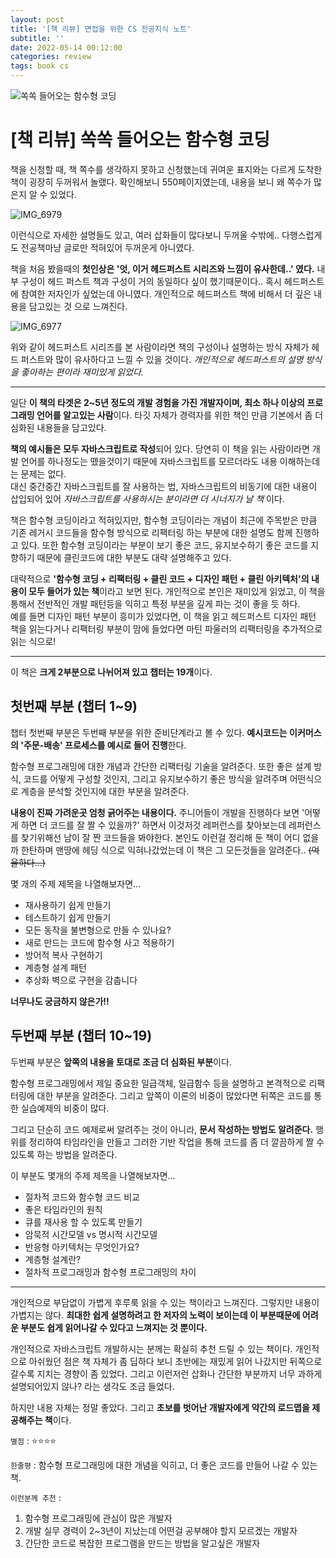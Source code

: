 ```yaml
---
layout: post
title: '[책 리뷰] 면접을 위한 CS 전공지식 노트'
subtitle: ''
date: 2022-05-14 00:12:00
categories: review
tags: book cs
---
```


![쏙쏙 들어오는 함수형 코딩](https://img1.daumcdn.net/thumb/R800x0/?scode=mtistory2&fname=https%3A%2F%2Fblog.kakaocdn.net%2Fdn%2Fcawdhc%2Fbtrz8ulSM1C%2FmJ5LPTZmcXWhT7kpwrA6Y0%2Fimg.png)

# [책 리뷰] 쏙쏙 들어오는 함수형 코딩

책을 신청할 때, 책 쪽수를 생각하지 못하고 신청했는데 귀여운 표지와는 다르게 도착한 책이 굉장히 두꺼워서 놀랬다. 확인해보니 550페이지였는데, 내용을 보니 왜 쪽수가 많은지 알 수 있었다.

![IMG_6979](https://tva1.sinaimg.cn/large/e6c9d24egy1h1tdojs7cej20u0140wln.jpg)

이런식으로 자세한 설명들도 있고, 여러 삽화들이 많다보니 두꺼울 수밖에.. 다행스럽게도 전공책마냥 글로만 적혀있어 두꺼운게 아니였다.

책을 처음 봤을때의 **첫인상은 '엇, 이거 헤드퍼스트 시리즈와 느낌이 유사한데..' 였다.** 내부 구성이 헤드 퍼스트 책과 구성이 거의 동일하다 싶이 했기때문이다.. 혹시 헤드퍼스트에 참여한 저자인가 싶었는데 아니였다. 개인적으로 헤드퍼스트 책에 비해서 더 깊은 내용을 담고있는 것 으로 느껴진다.

![IMG_6977](https://tva1.sinaimg.cn/large/e6c9d24egy1h1tdpi8ktcj20u0140gsm.jpg)

위와 같이 헤드퍼스트 시리즈를 본 사람이라면 책의 구성이나 설명하는 방식 자체가 헤드 퍼스트와 많이 유사하다고 느낄 수 있을 것이다. _개인적으로 헤드퍼스트의 설명 방식을 좋아하는 편이라 재미있게 읽었다._

---

일단 **이 책의 타겟은 2~5년 정도의 개발 경험을 가진 개발자이며, 최소 하나 이상의 프로그래밍 언어를 알고있는 사람**이다. 타깃 자체가 경력자를 위한 책인 만큼 기본에서 좀 더 심화된 내용들을 담고있다.

**책의 예시들은 모두 자바스크립트로 작성**되어 있다. 당연히 이 책을 읽는 사람이라면 개발 언어를 하나정도는 뗐을것이기 때문에 자바스크립트를 모르더라도 내용 이해하는데는 문제는 없다.  
대신 중간중간 자바스크립트를 잘 사용하는 법, 자바스크립트의 비동기에 대한 내용이 삽입되어 있어 _자바스크립트를 사용하시는 분이라면 더 시너지가 날 책_ 이다.

책은 함수형 코딩이라고 적혀있지만, 함수형 코딩이라는 개념이 최근에 주목받은 만큼 기존 레거시 코드들을 함수형 방식으로 리팩터링 하는 부분에 대한 설명도 함께 진행하고 있다. 또한 함수형 코딩이라는 부분이 보기 좋은 코드, 유지보수하기 좋은 코드를 지향하기 때문에 클린코드에 대한 부분도 대략 설명해주고 있다.

대략적으로 **'함수형 코딩 + 리팩터링 + 클린 코드 + 디자인 패턴 + 클린 아키텍처'의 내용이 모두 들어가 있는 책**이라고 보면 된다. 개인적으로 본인은 재미있게 읽었고, 이 책을 통해서 전반적인 개발 패턴등을 익히고 특정 부분을 깊게 파는 것이 좋을 듯 하다.  
예를 들면 디자인 패턴 부분이 흥미가 있었다면, 이 책을 읽고 헤드퍼스트 디자인 패턴 책을 읽는다거나 리팩터링 부분이 맘에 들었다면 마틴 파울러의 리팩터링을 추가적으로 읽는 식으로!

---

이 책은 **크게 2부분으로 나뉘어져 있고 챕터는 19개**이다.

## 첫번째 부분 (챕터 1~9)

챕터 첫번째 부분은 두번째 부분을 위한 준비단계라고 볼 수 있다. **예시코드는 이커머스의 '주문-배송' 프로세스를 예시로 들어 진행**한다.

함수형 프로그래밍에 대한 개념과 간단한 리팩터링 기술을 알려준다. 또한 좋은 설계 방식, 코드를 어떻게 구성할 것인지, 그리고 유지보수하기 좋은 방식을 알려주며 어떤식으로 계층을 분석할 것인지에 대한 부분을 알려준다.

**내용이 진짜 가려운곳 엄청 긁어주는 내용이다.** 주니어들이 개발을 진행하다 보면 '어떻게 하면 더 코드를 잘 짤 수 있을까?' 하면서 이것저것 레퍼런스를 찾아보는데 레퍼런스를 찾기위해선 남이 잘 짠 코드들을 봐야한다. 본인도 이런걸 정리해 둔 책이 어디 없을까 한탄하며 맨땅에 헤딩 식으로 익혀나갔었는데 이 책은 그 모든것들을 알려준다.. ~~(억울하다...)~~

몇 개의 주제 제목을 나열해보자면...

- 재사용하기 쉽게 만들기
- 테스트하기 쉽게 만들기
- 모든 동작을 불변형으로 만들 수 있나요?
- 새로 만드는 코드에 함수형 사고 적용하기
- 방어적 복사 구현하기
- 계층형 설계 패턴
- 추상화 벽으로 구현을 감춥니다

**너무나도 궁금하지 않은가!!**

## 두번째 부분 (챕터 10~19)

두번째 부분은 **앞쪽의 내용을 토대로 조금 더 심화된 부분**이다.

함수형 프로그래밍에서 제일 중요한 일급객체, 일급함수 등을 설명하고 본격적으로 리팩터링에 대한 부분을 알려준다. 그리고 앞쪽이 이론의 비중이 많았다면 뒤쪽은 코드를 통한 실습예제의 비중이 많다.

그리고 단순히 코드 예제로써 알려주는 것이 아니라, **문서 작성하는 방법도 알려준다.** 행위를 정리하여 타임라인을 만들고 그러한 기반 작업을 통해 코드를 좀 더 깔끔하게 짤 수 있도록 하는 방법을 알려준다.

이 부분도 몇개의 주제 제목을 나열해보자면...

- 절차적 코드와 함수형 코드 비교
- 좋은 타임라인의 원칙
- 큐를 재사용 할 수 있도록 만들기
- 암묵적 시간모델 vs 명시적 시간모델
- 반응형 아키텍처는 무엇인가요?
- 계층형 설계란?
- 절차적 프로그래밍과 함수형 프로그래밍의 차이

---

개인적으로 부담없이 가볍게 후루룩 읽을 수 있는 책이라고 느껴진다. 그렇지만 내용이 가볍지는 않다. **최대한 쉽게 설명하려고 한 저자의 노력이 보이는데 이 부분때문에 어려운 부분도 쉽게 읽어나갈 수 있다고 느껴지는 것 뿐이다.**

개인적으로 자바스크립트 개발하시는 분께는 확실히 추천 드릴 수 있는 책이다. 개인적으로 아쉬웠던 점은 책 자체가 좀 딥하다 보니 초반에는 재밌게 읽어 나갔지만 뒤쪽으로 갈수록 지치는 경향이 좀 있었다. 그리고 이런저런 삽화나 간단한 부분까지 너무 과하게 설명되어있지 않나? 라는 생각도 조금 들었다.

하지만 내용 자체는 정말 좋았다. 그리고 **초보를 벗어난 개발자에게 약간의 로드맵을 제공해주는 책**이다.

`별점` : ⭐️⭐️⭐️⭐️

`한줄평` : 함수형 프로그래밍에 대한 개념을 익히고, 더 좋은 코드를 만들어 나갈 수 있는 책.

`이런분께 추천` :

1. 함수형 프로그래밍에 관심이 많은 개발자
2. 개발 실무 경력이 2~3년이 지났는데 어떤걸 공부해야 할지 모르겠는 개발자
3. 간단한 코드로 복잡한 프로그램을 만드는 방법을 알고싶은 개발자
